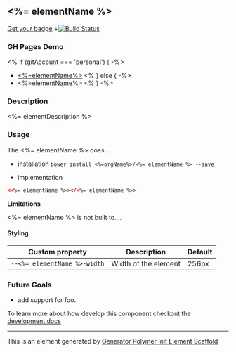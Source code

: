 ## <%= elementName %>

[Get your badge](https://docs.travis-ci.com/user/status-images/)
+[![Build Status](status_image)](status_link)

### GH Pages Demo
<% if (gitAccount === 'personal') { -%>
- [<%=elementName%>](https://<%=orgName%>.github.io/<%=elementName%>)
<% } else { -%>
- [<%=elementName%>](https://<%=gitRoot%>.com/pages/<%=orgName%>/<%=elementName%>)
<% } -%>


### Description

<%= elementDescription %>

### Usage

The <%= elementName %> does...

- installation
    `bower install <%=orgName%>/<%= elementName %> --save`

- implementation
```html
<<%= elementName %>></<%= elementName %>>
```

**Limitations**

<%= elementName %> is not built to....

#### Styling

Custom property                  | Description                            | Default
---------------------------------|----------------------------------------|--------------------
`--<%= elementName %>-width`     | Width of the element                   | 256px


### Future Goals

- add support for foo.

To learn more about how develop this component checkout the [development docs](/development-docs.md)

----

This is an element generated by [Generator Polymer Init Element Scaffold](https://github.com/photoshelter/generator-polymer-init-element-scaffold)